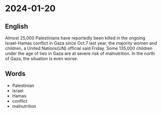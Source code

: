 # 2024-01-20

## English
Almost 25,000 Palestinians have
reportedly been killed in the ongoing
Israel-Hamas conflict in Gaza since Oct.7
last year, the majority women and
children, a United Nations(UN) official
said Friday. Some 135,000 children under
the age of two in Gaza are at severe risk of
malnutrition. In the north of Gaza, the
situation is even worse.

## Words
* Palestinian
* Israel
* Hamas
* conflict
* malnutrition
